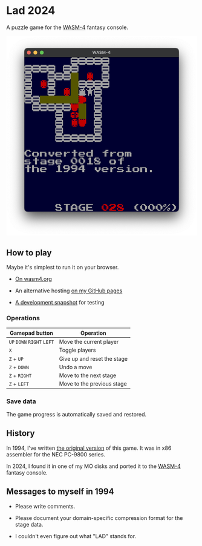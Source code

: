 # Lad 2024

A puzzle game for the [WASM-4] fantasy console.

![screenshot](img/screenshot.png)

[WASM-4]: https://wasm4.org

## How to play

Maybe it's simplest to run it on your browser.

* [On wasm4.org]

* An alternative hosting [on my GitHub pages]

* [A development snapshot] for testing

[On wasm4.org]: https://wasm4.org/play/lad2024

[on my GitHub pages]: https://yamt.github.io/lad2024/

[A development snapshot]: https://yamt.github.io/lad2024/snapshot

### Operations

| Gamepad button             | Operation
| -------------------------- | ---------------------------
| `UP` `DOWN` `RIGHT` `LEFT` | Move the current player
| `X`                        | Toggle players
| `Z` + `UP`                 | Give up and reset the stage
| `Z` + `DOWN`               | Undo a move
| `Z` + `RIGHT`              | Move to the next stage
| `Z` + `LEFT`               | Move to the previous stage

### Save data

The game progress is automatically saved and restored.

## History

In 1994, I've written [the original version] of this game.
It was in x86 assembler for the NEC PC-9800 series.

In 2024, I found it in one of my MO disks and ported it
to the [WASM-4] fantasy console.

[the original version]: https://github.com/yamt/lad1994

## Messages to myself in 1994

* Please write comments.

* Please document your domain-specific compression format
  for the stage data.

* I couldn't even figure out what "LAD" stands for.
